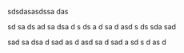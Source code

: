 sdsdasasdssa
das

sd
sa
ds
ad
sa
dsa
d
s
ds
a
d
sa
d
asd
s
ds
sda
sad

sad
sa
dsa
d
sad
as
d
asd
sa
d
sad
a
sd
s
d
as
d
